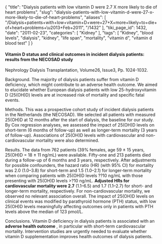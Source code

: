{
    "title": "Dialysis patients with low vitamin D were 2.7 X more likely to die of heart problems",
    "slug": "dialysis-patients-with-low-vitamin-d-were-27-x-more-likely-to-die-of-heart-problems",
    "aliases": [
        "/Dialysis+patients+with+low+vitamin+D+were+27+X+more+likely+to+die+of+heart+problems+\u2013+Feb+2011",
        "/1432"
    ],
    "tiki_page_id": 1432,
    "date": "2011-02-23",
    "categories": [
        "Kidney"
    ],
    "tags": [
        "Kidney",
        "blood levels",
        "dialysis",
        "kidney",
        "life span",
        "mortality",
        "vitamin d",
        "vitamin d blood test"
    ]
}


#### Vitamin D status and clinical outcomes in incident dialysis patients: results from the NECOSAD study

Nephrology Dialysis Transplantation,  Volume26, Issue3,  Pp. 1024-1032.

Background. The majority of dialysis patients suffer from vitamin D deficiency, which might contribute to an adverse health outcome. We aimed to elucidate whether European dialysis patients with low 25-hydroxyvitamin D (25(OH)D) levels are at increased risk of mortality and specific fatal events.

Methods. This was a prospective cohort study of incident dialysis patients in the Netherlands (the NECOSAD). We selected all patients with measured 25(OH)D at 12 months after the start of dialysis, the baseline for our study. By Cox regression analyses, we assessed the impact of 25(OH)D levels on short-term (6 months of follow-up) as well as longer-term mortality (3 years of follow-up). Associations of 25(OH)D levels with cardiovascular and non-cardiovascular mortality were also determined.

Results. The data from 762 patients (39% females, age 59 ± 15 years, 25(OH)D = 18 ± 11 ng/mL) were available. Fifty-one and 213 patients died during a follow-up of 6 months and 3 years, respectively. After adjustments for possible confounders, the hazard ratio (HR) (with 95% CI) for mortality was 2.0 (1.0–3.8) for short-term and 1.5 (1.0–2.1) for longer-term mortality when comparing patients with 25(OH)D levels ??10 ng/mL with those presenting with 25(OH)D levels >?10 ng/mL.  **Adjusted HRs for cardiovascular mortality were 2.7**  (1.1–6.5) and 1.7 (1.1–2.7) for short- and longer-term mortality, respectively. For non-cardiovascular mortality, we observed no relevant association overall. The impact of 25(OH)D levels on clinical events was modified by parathyroid hormone (PTH) status, with low 25(OH)D levels meaningfully affecting outcomes only in patients with PTH levels above the median of 123 pmol/L.

Conclusions. Vitamin D deficiency in dialysis patients is associated with an  **adverse health outcome** , in particular with short-term cardiovascular mortality. Intervention studies are urgently needed to evaluate whether vitamin D supplementation improves health outcomes of dialysis patients.